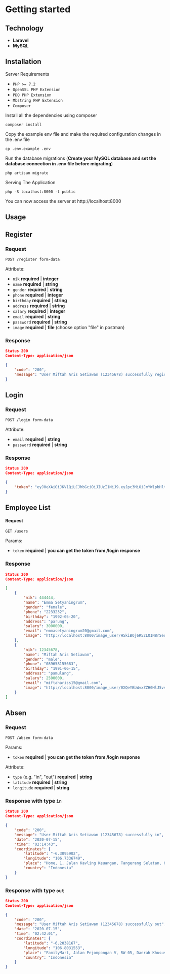 # Getting started

## Technology

- **Laravel**
- **MySQL**

## Installation

Server Requirements

- `PHP >= 7.2`
- `OpenSSL PHP Extension`
- `PDO PHP Extension`
- `Mbstring PHP Extension`
- `Composer`

Install all the dependencies using composer

    composer install

Copy the example env file and make the required configuration changes in the .env file

    cp .env.example .env

Run the database migrations (**Create your MySQL database and set the database connection in .env file before migrating**)

    php artisan migrate

Serving The Application

	php -S localhost:8000 -t public

You can now access the server at http://localhost:8000

## Usage

## Register

### Request

```http
POST /register form-data
```

Attribute:
- `nik` **required** | **integer**
- `name` **required** | **string**
- `gender` **required** | **string**
- `phone` **required** | **integer**
- `birthday` **required** | **string**
- `address` **required** | **string**
- `salary` **required** | **integer**
- `email` **required** | **string**
- `password` **required** | **string**
- `image` **required** | **file** (choose option "file" in postman)

### Response

```json
Status 200
Content-Type: application/json

{
    "code": "200",
    "message": "User Miftah Aris Setiawan (12345678) successfully registered!"
}
```

## Login

### Request

```http
POST /login form-data
```

Attribute:
- `email` **required** | **string**
- `password` **required** | **string**

### Response

```json
Status 200
Content-Type: application/json

{
    "token": "eyJ0eXAiOiJKV1QiLCJhbGciOiJIUzI1NiJ9.eyJpc3MiOiJmYW1pbHltYXJ0LWp3dCIsInN1YiI6MiwiaWF0IjoxNTk0NzU0MDUyLCJleHAiOjE1OTQ3NTc2NTJ9.2aP2Ihatktp70CBxa4IZRwHmyhH2U_aTLFunnGejdI4"
}
```

## Employee List

#### Request

```http
GET /users
```

Params:
- `token` **required** | **you can get the token from /login response**

### Response

```json
Status 200
Content-Type: application/json

[
    {
        "nik": 444444,
        "name": "Emma Setyaningrum",
        "gender": "female",
        "phone": "2233232",
        "birthday": "1992-05-20",
        "address": "parung",
        "salary": 3000000,
        "email": "emmasetyaningrum20@gmail.com",
        "image": "http://localhost:8000/image_user/H5kiBOj6R52LOIN8rSeuLIKG5FRYjsAkm2.jpg"
    },
    {
        "nik": 12345678,
        "name": "Miftah Aris Setiawan",
        "gender": "male",
        "phone": "089658155683",
        "birthday": "1991-06-15",
        "address": "pamulang",
        "salary": 2500000,
        "email": "miftahariss15@gmail.com",
        "image": "http://localhost:8000/image_user/0XQeYBbWvxZZH0HlJ5vs2A5QUHppf0LmNP.jpg"
    }
]
```

## Absen

### Request

```http
POST /absen form-data
```

Params:
- `token` **required** | **you can get the token from /login response**

Attribute:
- `type` (e.g. "in", "out") **required** | **string**
- `latitude` **required** | **string**
- `longitude` **required** | **string**

### Response with type `in`

```json
Status 200
Content-Type: application/json

{
    "code": "200",
    "message": "User Miftah Aris Setiawan (12345678) successfully in",
    "date": "2020-07-15",
    "time": "02:14:43",
    "coordinates": {
        "latitude": "-6.3095902",
        "longitude": "106.7336749",
        "place": "Home, 1, Jalan Kavling Keuangan, Tangerang Selatan, Kedaung, Pamulang, Banten, 15411, Indonesia",
        "country": "Indonesia"
    }
}
```

### Response with type `out`

```json
Status 200
Content-Type: application/json

{
    "code": "200",
    "message": "User Miftah Aris Setiawan (12345678) successfully out",
    "date": "2020-07-15",
    "time": "02:42:01",
    "coordinates": {
        "latitude": "-6.2038167",
        "longitude": "106.8031553",
        "place": "FamilyMart, Jalan Pejompongan V, RW 05, Daerah Khusus Ibukota Jakarta, Bendungan Hilir, Tanah Abang, Jakarta Pusat, 17431, Indonesia",
        "country": "Indonesia"
    }
}
```
